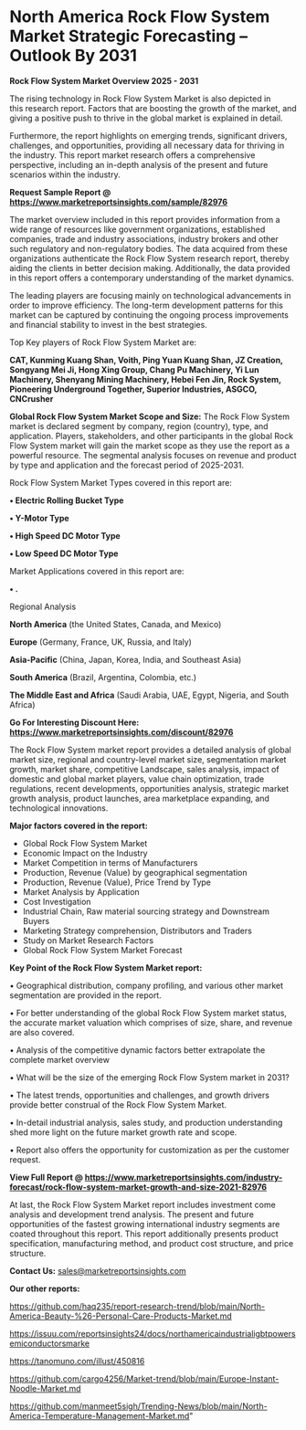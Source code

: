 # North America Rock Flow System Market Strategic Forecasting – Outlook By 2031

<Strong> Rock Flow System Market Overview 2025 - 2031</strong>

The rising technology in Rock Flow System Market is also depicted in this research report. Factors that are boosting the growth of the market, and giving a positive push to thrive in the global market is explained in detail.

Furthermore, the report highlights on emerging trends, significant drivers, challenges, and opportunities, providing all necessary data for thriving in the industry. This report market research offers a comprehensive perspective, including an in-depth analysis of the present and future scenarios within the industry.

<strong>Request Sample Report @ <a href=https://www.marketreportsinsights.com/sample/82976>https://www.marketreportsinsights.com/sample/82976</a></strong>

The market overview included in this report provides information from a wide range of resources like government organizations, established companies, trade and industry associations, industry brokers and other such regulatory and non-regulatory bodies. The data acquired from these organizations authenticate the Rock Flow System research report, thereby aiding the clients in better decision making. Additionally, the data provided in this report offers a contemporary understanding of the market dynamics.

The leading players are focusing mainly on technological advancements in order to improve efficiency. The long-term development patterns for this market can be captured by continuing the ongoing process improvements and financial stability to invest in the best strategies.

Top Key players of Rock Flow System Market are:

<strong>CAT, Kunming Kuang Shan, Voith, Ping Yuan Kuang Shan, JZ Creation, Songyang Mei Ji, Hong Xing Group, Chang Pu Machinery, Yi Lun Machinery, Shenyang Mining Machinery, Hebei Fen Jin, Rock System, Pioneering Underground Together, Superior Industries, ASGCO, CNCrusher</strong>

<strong><b>Global Rock Flow System Market Scope and Size:</b></strong>
The Rock Flow System market is declared segment by company, region (country), type, and application. Players, stakeholders, and other participants in the global Rock Flow System market will gain the market scope as they use the report as a powerful resource. The segmental analysis focuses on revenue and product by type and application and the forecast period of 2025-2031.

Rock Flow System Market Types covered in this report are:

<strong>• Electric Rolling Bucket Type

• Y-Motor Type

• High Speed DC Motor Type

• Low Speed DC Motor Type</strong>

Market Applications covered in this report are:

<strong>• .</strong> 

Regional Analysis

<strong>North America</strong> (the United States, Canada, and Mexico)

<strong>Europe</strong> (Germany, France, UK, Russia, and Italy)

<strong>Asia-Pacific</strong> (China, Japan, Korea, India, and Southeast Asia)

<strong>South America</strong> (Brazil, Argentina, Colombia, etc.)

<strong>The Middle East and Africa</strong> (Saudi Arabia, UAE, Egypt, Nigeria, and South Africa)

<strong>Go For Interesting Discount Here: <a href=https://www.marketreportsinsights.com/discount/82976>https://www.marketreportsinsights.com/discount/82976</a></strong>

The Rock Flow System market report provides a detailed analysis of global market size, regional and country-level market size, segmentation market growth, market share, competitive Landscape, sales analysis, impact of domestic and global market players, value chain optimization, trade regulations, recent developments, opportunities analysis, strategic market growth analysis, product launches, area marketplace expanding, and technological innovations.

<strong><b>Major factors covered in the report:</b></strong>
<ul>
  <li>Global Rock Flow System Market </li>
  <li>Economic Impact on the Industry</li>
  <li>Market Competition in terms of Manufacturers</li>
  <li>Production, Revenue (Value) by geographical segmentation</li>
  <li>Production, Revenue (Value), Price Trend by Type</li>
  <li>Market Analysis by Application</li>
  <li>Cost Investigation</li>
  <li>Industrial Chain, Raw material sourcing strategy and Downstream Buyers</li>
  <li>Marketing Strategy comprehension, Distributors and Traders</li>
  <li>Study on Market Research Factors</li>
  <li>Global Rock Flow System Market Forecast</li>
</ul>

<strong><b>Key Point of the Rock Flow System Market report:</b></strong>

• Geographical distribution, company profiling, and various other market segmentation are provided in the report.

• For better understanding of the global Rock Flow System market status, the accurate market valuation which comprises of size, share, and revenue are also covered.

• Analysis of the competitive dynamic factors better extrapolate the complete market overview

• What will be the size of the emerging Rock Flow System market in 2031?

• The latest trends, opportunities and challenges, and growth drivers provide better construal of the Rock Flow System Market.

• In-detail industrial analysis, sales study, and production understanding shed more light on the future market growth rate and scope.

• Report also offers the opportunity for customization as per the customer request.

<strong><b>View Full Report @ <a href=https://www.marketreportsinsights.com/industry-forecast/rock-flow-system-market-growth-and-size-2021-82976>https://www.marketreportsinsights.com/industry-forecast/rock-flow-system-market-growth-and-size-2021-82976</a></b></strong>


At last, the Rock Flow System Market report includes investment come analysis and development trend analysis. The present and future opportunities of the fastest growing international industry segments are coated throughout this report. This report additionally presents product specification, manufacturing method, and product cost structure, and price structure.

<strong>Contact Us:</strong>
sales@marketreportsinsights.com

<strong>Our other reports:</strong>

<a href=https://github.com/haq235/report-research-trend/blob/main/North-America-Beauty-%26-Personal-Care-Products-Market.md>https://github.com/haq235/report-research-trend/blob/main/North-America-Beauty-%26-Personal-Care-Products-Market.md</a>

<a href=https://issuu.com/reportsinsights24/docs/northamericaindustrialigbtpowersemiconductorsmarke>https://issuu.com/reportsinsights24/docs/northamericaindustrialigbtpowersemiconductorsmarke</a>

<a href=https://tanomuno.com/illust/450816>https://tanomuno.com/illust/450816</a>

<a href=https://github.com/cargo4256/Market-trend/blob/main/Europe-Instant-Noodle-Market.md>https://github.com/cargo4256/Market-trend/blob/main/Europe-Instant-Noodle-Market.md</a>

<a href=https://github.com/manmeet5sigh/Trending-News/blob/main/North-America-Temperature-Management-Market.md>https://github.com/manmeet5sigh/Trending-News/blob/main/North-America-Temperature-Management-Market.md</a>"
